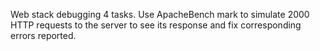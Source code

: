 Web stack debugging 4 tasks. Use ApacheBench mark to simulate 2000 HTTP requests to the server to see its response and fix corresponding errors reported.

